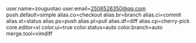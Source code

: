 user.name=zouguotao
user.email=2506526350@qq.com
push.default=simple
alias.co=checkout
alias.br=branch
alias.ci=commit
alias.st=status
alias.ps=push
alias.pl=pull
alias.df=diff
alias.cp=cherry-pick
core.editor=vi
color.ui=true
color.status=auto
color.branch=auto
merge.tool=vimdiff